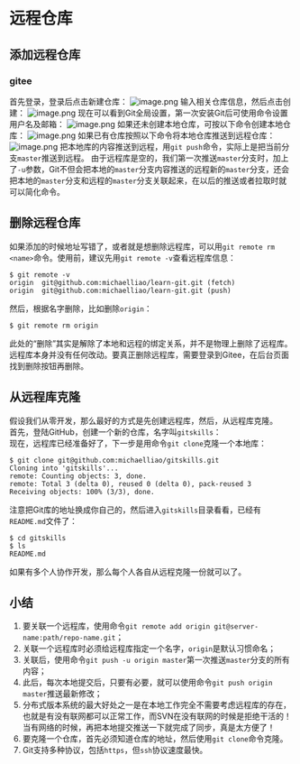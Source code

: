 
# 远程仓库
## 添加远程仓库
### gitee
首先登录，登录后点击新建仓库：
![image.png](https://cdn.nlark.com/yuque/0/2023/png/32665636/1677553422178-5878bc02-ae21-44ba-8dbb-24306284c27c.png#averageHue=%23f8f9eb&clientId=ufd20c8fc-48e0-4&from=paste&height=259&id=u05d45f9b&name=image.png&originHeight=259&originWidth=342&originalType=binary&ratio=1&rotation=0&showTitle=false&size=19637&status=done&style=none&taskId=u70b51dae-745f-4579-9ea1-00d3ebae620&title=&width=342)
输入相关仓库信息，然后点击创建：
![image.png](https://cdn.nlark.com/yuque/0/2023/png/32665636/1677553586604-8f6da4e0-a451-4b46-a34f-c161510a2013.png#averageHue=%23fdfcfb&clientId=ufd20c8fc-48e0-4&from=paste&height=669&id=ub208b682&name=image.png&originHeight=669&originWidth=800&originalType=binary&ratio=1&rotation=0&showTitle=false&size=47421&status=done&style=none&taskId=u7d323803-1f80-46ce-9a3d-6d6dd2a2090&title=&width=800)
现在可以看到Git全局设置，第一次安装Git后可使用命令设置用户名及邮箱：
![image.png](https://cdn.nlark.com/yuque/0/2023/png/32665636/1677553810328-23d5834f-946b-4cbb-a405-7c2c9cd70029.png#averageHue=%23b2b2b1&clientId=ufd20c8fc-48e0-4&from=paste&height=145&id=u8b59c90b&name=image.png&originHeight=145&originWidth=456&originalType=binary&ratio=1&rotation=0&showTitle=false&size=8197&status=done&style=none&taskId=ucdac21ae-1107-4860-bfa0-9e3b2344265&title=&width=456)
如果还未创建本地仓库，可按以下命令创建本地仓库：
![image.png](https://cdn.nlark.com/yuque/0/2023/png/32665636/1677553854951-2468f47d-67ce-4d10-baa5-0fd0d57ae88f.png#averageHue=%23565655&clientId=ufd20c8fc-48e0-4&from=paste&height=207&id=ucbf54fcd&name=image.png&originHeight=207&originWidth=548&originalType=binary&ratio=1&rotation=0&showTitle=false&size=11579&status=done&style=none&taskId=u00681798-3b7c-423e-9f31-696c5349705&title=&width=548)
如果已有仓库按照以下命令将本地仓库推送到远程仓库：
![image.png](https://cdn.nlark.com/yuque/0/2023/png/32665636/1677553890558-4368f556-1805-4467-b2ef-94c35167e3a5.png#averageHue=%237b7b7a&clientId=ufd20c8fc-48e0-4&from=paste&height=117&id=u268e9108&name=image.png&originHeight=117&originWidth=575&originalType=binary&ratio=1&rotation=0&showTitle=false&size=6285&status=done&style=none&taskId=u6aee2379-5204-4b09-abf5-41608873ea1&title=&width=575)
把本地库的内容推送到远程，用`git push`命令，实际上是把当前分支`master`推送到远程。
由于远程库是空的，我们第一次推送`master`分支时，加上了`-u`参数，Git不但会把本地的`master`分支内容推送的远程新的`master`分支，还会把本地的`master`分支和远程的`master`分支关联起来，在以后的推送或者拉取时就可以简化命令。
## 删除远程仓库
 如果添加的时候地址写错了，或者就是想删除远程库，可以用`git remote rm <name>`命令。使用前，建议先用`git remote -v`查看远程库信息：  
```git
$ git remote -v
origin  git@github.com:michaelliao/learn-git.git (fetch)
origin  git@github.com:michaelliao/learn-git.git (push)
```
 然后，根据名字删除，比如删除`origin`：  
```git
$ git remote rm origin
```
 此处的“删除”其实是解除了本地和远程的绑定关系，并不是物理上删除了远程库。远程库本身并没有任何改动。要真正删除远程库，需要登录到Gitee，在后台页面找到删除按钮再删除。  
## 从远程库克隆
 假设我们从零开发，那么最好的方式是先创建远程库，然后，从远程库克隆。  
 首先，登陆GitHub，创建一个新的仓库，名字叫`gitskills`：  
 现在，远程库已经准备好了，下一步是用命令`git clone`克隆一个本地库：  
```git
$ git clone git@github.com:michaelliao/gitskills.git
Cloning into 'gitskills'...
remote: Counting objects: 3, done.
remote: Total 3 (delta 0), reused 0 (delta 0), pack-reused 3
Receiving objects: 100% (3/3), done.
```
 注意把Git库的地址换成你自己的，然后进入`gitskills`目录看看，已经有`README.md`文件了：  
```git
$ cd gitskills
$ ls
README.md
```
 如果有多个人协作开发，那么每个人各自从远程克隆一份就可以了。  

## 小结

1. 要关联一个远程库，使用命令`git remote add origin git@server-name:path/repo-name.git`；
2. 关联一个远程库时必须给远程库指定一个名字，`origin`是默认习惯命名；
3. 关联后，使用命令`git push -u origin master`第一次推送`master`分支的所有内容；
4. 此后，每次本地提交后，只要有必要，就可以使用命令`git push origin master`推送最新修改；
5. 分布式版本系统的最大好处之一是在本地工作完全不需要考虑远程库的存在，也就是有没有联网都可以正常工作，而SVN在没有联网的时候是拒绝干活的！当有网络的时候，再把本地提交推送一下就完成了同步，真是太方便了！
6. 要克隆一个仓库，首先必须知道仓库的地址，然后使用`git clone`命令克隆。
7. Git支持多种协议，包括`https`，但`ssh`协议速度最快。
